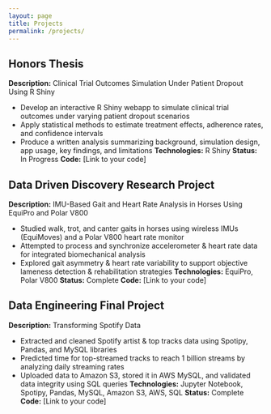 ```yaml
---
layout: page
title: Projects
permalink: /projects/
---
```


## Honors Thesis
**Description:** Clinical Trial Outcomes Simulation Under Patient Dropout Using R Shiny
* Develop an interactive R Shiny webapp to simulate clinical trial outcomes under varying patient dropout scenarios
* Apply statistical methods to estimate treatment effects, adherence rates, and confidence intervals
* Produce a written analysis summarizing background, simulation design, app usage, key findings, and limitations
**Technologies:** R Shiny
**Status:** In Progress
**Code:** [Link to your code]

## Data Driven Discovery Research Project
**Description:** IMU-Based Gait and Heart Rate Analysis in Horses Using EquiPro and Polar V800
* Studied walk, trot, and canter gaits in horses using wireless IMUs (EquiMoves) and a Polar V800 heart rate monitor
* Attempted to process and synchronize accelerometer & heart rate data for integrated biomechanical analysis
* Explored gait asymmetry & heart rate variability to support objective lameness detection & rehabilitation strategies
**Technologies:** EquiPro, Polar V800
**Status:** Complete
**Code:** [Link to your code]

## Data Engineering Final Project
**Description:** Transforming Spotify Data
* Extracted and cleaned Spotify artist & top tracks data using Spotipy, Pandas, and MySQL libraries
* Predicted time for top-streamed tracks to reach 1 billion streams by analyzing daily streaming rates
* Uploaded data to Amazon S3, stored it in AWS MySQL, and validated data integrity using SQL queries
**Technologies:** Jupyter Notebook, Spotipy, Pandas, MySQL, Amazon S3, AWS, SQL
**Status:** Complete
**Code:** [Link to your code]
